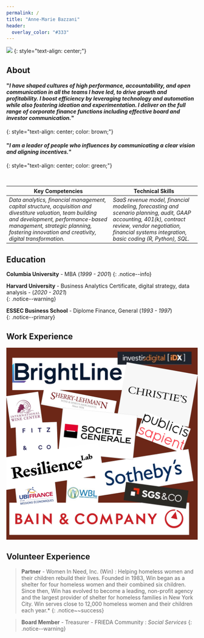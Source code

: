 ```yaml
---
permalink: /
title: "Anne-Marie Bazzani"
header:
  overlay_color: "#333"
---
```



![](https://media.licdn.com/dms/image/C4E03AQG9AC4UIelahg/profile-displayphoto-shrink_800_800/0/1606101380562?e=2147483647&v=beta&t=fHi9hHBF54qlpWfANPmD2utvoUHhAubuPkIr6AM_pqM)
{: style="text-align: center;"}


## About
####  "*I have shaped cultures of high performance, accountability, and open communication in all the teams I have led, to drive growth and profitability. I boost efficiency by leveraging technology and automation while also fostering ideation and experimentation. I deliver on the full range of corporate finance functions including effective board and investor communication.*"
{: style="text-align: center; color: brown;"}

#### "*I am a leader of people who influences by communicating a clear vision and aligning incentives.*"
{: style="text-align: center; color: green;"}

![]()  


**Key Competencies** | **Technical Skills**  
-- | --  
*Data analytics, financial management, capital structure, acquisition and divestiture valuation, team building and development, performance-based management, strategic planning, fostering innovation and creativity, digital transformation.* |  *SaaS revenue model, financial modeling, forecasting and scenario planning, audit, GAAP accounting, 401(k), contract review, vendor negotiation, financial systems integration, basic coding (R, Python), SQL.*

## Education

**Columbia University** - MBA (*1999 - 2001*) 
{: .notice--info}

**Harvard University** - Business Analytics Certificate, digital strategy, data analysis - (*2020 - 2021*)  
{: .notice--warning}

**ESSEC Business School** - Diplome Finance, General (*1993 - 1997*)  
{: .notice--primary}

  
## Work Experience

![](/assets/images/081D139E-404B-4C55-B765-FD1D860ECB2F.png)

## Volunteer Experience

> **Partner** - Women In Need, Inc. (Win) : Helping homeless women and their children rebuild their lives.  Founded in 1983, Win began as a shelter for four homeless women and their combined six children. Since then, Win has evolved to become a leading, non-profit agency and the largest provider of shelter for homeless families in New York City. Win serves close to 12,000 homeless women and their children each year.* {: .notice~~success}


> **Board Member** - Treasurer - FRIEDA Community : *Social Services*
{: .notice--warning}
